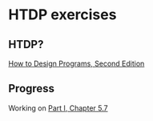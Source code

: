 # HTDP exercises

## HTDP?
[How to Design Programs, Second Edition](http://www.ccs.neu.edu/home/matthias/HtDP2e/index.html)

## Progress
Working on [Part I, Chapter 5.7](http://www.ccs.neu.edu/home/matthias/HtDP2e/part_one.html#%28part._data-uni._sec~3adata-uni%29)
